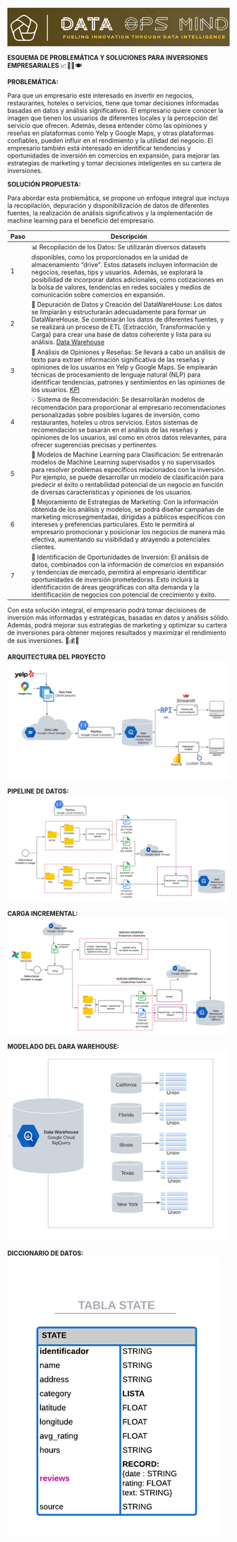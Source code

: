 ![Logo](src/logo.png)

**ESQUEMA DE PROBLEMÁTICA Y SOLUCIONES PARA INVERSIONES EMPRESARIALES** 📈💼🏨🍽️

**PROBLEMÁTICA:**

Para que un empresario esté interesado en invertir en negocios, restaurantes, hoteles o servicios, tiene que tomar decisiones informadas basadas en datos y análisis significativos. El empresario quiere conocer la imagen que tienen los usuarios de diferentes locales y la percepción del servicio que ofrecen. Además, desea entender cómo las opiniones y reseñas en plataformas como Yelp y Google Maps, y otras plataformas confiables, pueden influir en el rendimiento y la utilidad del negocio. El empresario también está interesado en identificar tendencias y oportunidades de inversión en comercios en expansión, para mejorar las estrategias de marketing y tomar decisiones inteligentes en su cartera de inversiones.

**SOLUCIÓN PROPUESTA:**

Para abordar esta problemática, se propone un enfoque integral que incluya la recopilación, depuración y disponibilización de datos de diferentes fuentes, la realización de análisis significativos y la implementación de machine learning para el beneficio del empresario.

| Paso | Descripción |
|-----|-----------|
| 1 | 📊 Recopilación de los Datos: Se utilizarán diversos datasets disponibles, como los proporcionados en la unidad de almacenamiento “drive”. Estos datasets incluyen información de negocios, reseñas, tips y usuarios. Además, se explorará la posibilidad de incorporar datos adicionales, como cotizaciones en la bolsa de valores, tendencias en redes sociales y medios de comunicación sobre comercios en expansión. |
| 2 | 🧹 Depuración de Datos y Creación del DataWareHouse: Los datos se limpiarán y estructurarán adecuadamente para formar un DataWareHouse. Se combinarán los datos de diferentes fuentes, y se realizará un proceso de ETL (Extracción, Transformación y Carga) para crear una base de datos coherente y lista para su análisis. [Data Warehouse](dw.md)|
| 3 | 📝 Análisis de Opiniones y Reseñas: Se llevará a cabo un análisis de texto para extraer información significativa de las reseñas y opiniones de los usuarios en Yelp y Google Maps. Se emplearán técnicas de procesamiento de lenguaje natural (NLP) para identificar tendencias, patrones y sentimientos en las opiniones de los usuarios. [KPI](kpi.md)|
| 4 | 💡 Sistema de Recomendación: Se desarrollarán modelos de recomendación para proporcionar al empresario recomendaciones personalizadas sobre posibles lugares de inversión, como restaurantes, hoteles u otros servicios. Estos sistemas de recomendación se basarán en el análisis de las reseñas y opiniones de los usuarios, así como en otros datos relevantes, para ofrecer sugerencias precisas y pertinentes. |
| 5 | 🤖 Modelos de Machine Learning para Clasificación: Se entrenarán modelos de Machine Learning supervisados y no supervisados para resolver problemas específicos relacionados con la inversión. Por ejemplo, se puede desarrollar un modelo de clasificación para predecir el éxito o rentabilidad potencial de un negocio en función de diversas características y opiniones de los usuarios. |
| 6 | 🎯 Mejoramiento de Estrategias de Marketing: Con la información obtenida de los análisis y modelos, se podrá diseñar campañas de marketing microsegmentadas, dirigidas a públicos específicos con intereses y preferencias particulares. Esto le permitirá al empresario promocionar y posicionar los negocios de manera más efectiva, aumentando su visibilidad y atrayendo a potenciales clientes. |
| 7 | 🌟 Identificación de Oportunidades de Inversión: El análisis de datos, combinados con la información de comercios en expansión y tendencias de mercado, permitirá al empresario identificar oportunidades de inversión prometedoras. Esto incluirá la identificación de áreas geográficas con alta demanda y la identificación de negocios con potencial de crecimiento y éxito. |

Con esta solución integral, el empresario podrá tomar decisiones de inversión más informadas y estratégicas, basadas en datos y análisis sólido. Además, podrá mejorar sus estrategias de marketing y optimizar su cartera de inversiones para obtener mejores resultados y maximizar el rendimiento de sus inversiones. 🚀💰💡

**ARQUITECTURA DEL PROYECTO**
![Arquitectura](src/arquitectura.jpeg)

**PIPELINE DE DATOS:**
![Pipeline](src/pipeline.jpeg)

**CARGA INCREMENTAL:**
![Carga Incremental](src/cargaincremental.jpeg)

**MODELADO DEL DARA WAREHOUSE:**
![Modelo](src/modelo.jpeg)

**DICCIONARIO DE DATOS:**
![Diccionario](src/diccionario.jpeg)